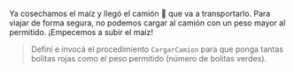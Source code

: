 Ya cosechamos el maíz y llegó el camión :truck: que va a transportarlo. Para viajar de forma segura, no podemos cargar al camión con un peso mayor al permitido. ¡Empecemos a subir el maíz!

> Definí e invocá el procedimiento `CargarCamion` para que ponga tantas bolitas rojas como el peso permitido (número de bolitas verdes). 